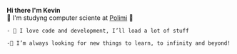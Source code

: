 **Hi there I'm Kevin**   
    👾 I'm studyng computer sciente at [Polimi](https://www.polimi.it/) 👾  
    
    - 🌿 I love code and development, I’ll load a lot of stuff  
    
    -🚀 I’m always looking for new things to learn, to infinity and beyond!

